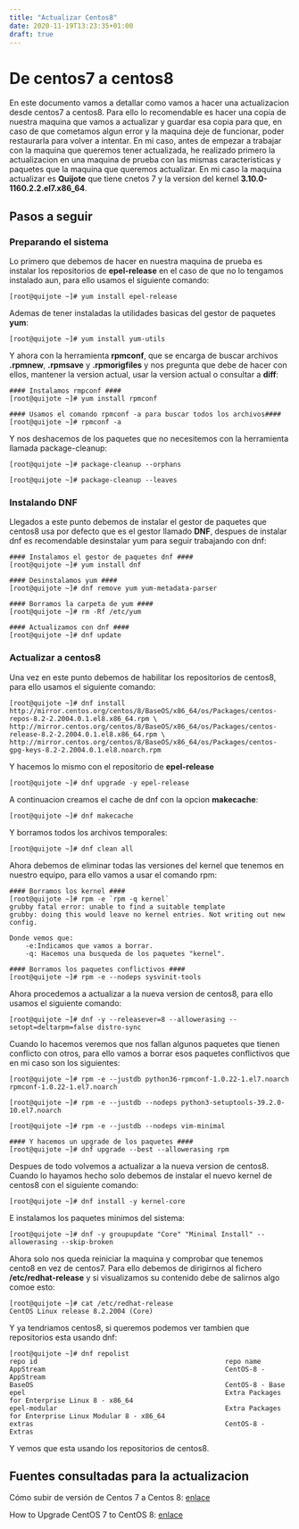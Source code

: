 ```yaml
---
title: "Actualizar Centos8"
date: 2020-11-19T13:23:35+01:00
draft: true
---
```


# De centos7 a centos8

En este documento vamos a detallar como vamos a hacer una actualizacion desde centos7 a centos8. Para ello lo recomendable es hacer una copia de nuestra maquina que vamos a actualizar y guardar esa copia para que, en caso de que cometamos algun error y la maquina deje de funcionar, poder restaurarla para volver a intentar. En mi caso, antes de empezar a trabajar con la maquina que queremos tener actualizada, he realizado primero la actualizacion en una maquina de prueba con las mismas caracteristicas y paquetes que la maquina que queremos actualizar. En mi caso la maquina actualizar es **Quijote** que tiene cnetos 7 y la version del kernel **3.10.0-1160.2.2.el7.x86_64**.

## Pasos a seguir

### Preparando el sistema

Lo primero que debemos de hacer en nuestra maquina de prueba es instalar los repositorios de **epel-release** en el caso de que no lo tengamos instalado aun, para ello usamos el siguiente comando:
```shell
[root@quijote ~]# yum install epel-release
```

Ademas de tener instaladas la utilidades basicas del gestor de paquetes **yum**:
```shell
[root@quijote ~]# yum install yum-utils
```

Y ahora con la herramienta **rpmconf**, que se encarga de buscar archivos **.rpmnew**, **.rpmsave** y **.rpmorigfiles** y nos pregunta que debe de hacer con ellos, mantener la version actual, usar la version actual o consultar a **diff**:
```shell
#### Instalamos rmpconf ####
[root@quijote ~]# yum install rpmconf

#### Usamos el comando rpmconf -a para buscar todos los archivos####
[root@quijote ~]# rpmconf -a
```

Y nos deshacemos de los paquetes que no necesitemos con la herramienta llamada package-cleanup:
```shell
[root@quijote ~]# package-cleanup --orphans

[root@quijote ~]# package-cleanup --leaves
```

### Instalando DNF

Llegados a este punto debemos de instalar el gestor de paquetes que centos8 usa por defecto que es el gestor llamado **DNF**, despues de instalar dnf es recomendable desinstalar yum para seguir trabajando con dnf:
```shell
#### Instalamos el gestor de paquetes dnf ####
[root@quijote ~]# yum install dnf

#### Desinstalamos yum ####
[root@quijote ~]# dnf remove yum yum-metadata-parser

#### Borramos la carpeta de yum ####
[root@quijote ~]# rm -Rf /etc/yum

#### Actualizamos con dnf ####
[root@quijote ~]# dnf update
```

### Actualizar a centos8

Una vez en este punto debemos de habilitar los repositorios de centos8, para ello usamos el siguiente comando:
```shell
[root@quijote ~]# dnf install http://mirror.centos.org/centos/8/BaseOS/x86_64/os/Packages/centos-repos-8.2-2.2004.0.1.el8.x86_64.rpm \
http://mirror.centos.org/centos/8/BaseOS/x86_64/os/Packages/centos-release-8.2-2.2004.0.1.el8.x86_64.rpm \
http://mirror.centos.org/centos/8/BaseOS/x86_64/os/Packages/centos-gpg-keys-8.2-2.2004.0.1.el8.noarch.rpm

```

Y hacemos lo mismo con el repositorio de **epel-release**
```shell
[root@quijote ~]# dnf upgrade -y epel-release
```

A continuacion creamos el cache de dnf con la opcion **makecache**:
```shell
[root@quijote ~]# dnf makecache
```

Y borramos todos los archivos temporales:
```shell
[root@quijote ~]# dnf clean all
```

Ahora debemos de eliminar todas las versiones del kernel que tenemos en nuestro equipo, para ello vamos a usar el comando rpm:
```shell
#### Borramos los kernel ####
[root@quijote ~]# rpm -e `rpm -q kernel`
grubby fatal error: unable to find a suitable template
grubby: doing this would leave no kernel entries. Not writing out new config.

Donde vemos que:
    -e:Indicamos que vamos a borrar.
    -q: Hacemos una busqueda de los paquetes "kernel".

#### Borramos los paquetes conflictivos ####
[root@quijote ~]# rpm -e --nodeps sysvinit-tools
```

Ahora procedemos a actualizar a la nueva version de centos8, para ello usamos el siguiente comando:
```shell
[root@quijote ~]# dnf -y --releasever=8 --allowerasing --setopt=deltarpm=false distro-sync
```

Cuando lo hacemos veremos que nos fallan algunos paquetes que tienen conflicto con otros, para ello vamos a borrar esos paquetes conflictivos que en mi caso son los siguientes:
```shell
[root@quijote ~]# rpm -e --justdb python36-rpmconf-1.0.22-1.el7.noarch rpmconf-1.0.22-1.el7.noarch

[root@quijote ~]# rpm -e --justdb --nodeps python3-setuptools-39.2.0-10.el7.noarch

[root@quijote ~]# rpm -e --justdb --nodeps vim-minimal

#### Y hacemos un upgrade de los paquetes ####
[root@quijote ~]# dnf upgrade --best --allowerasing rpm
```

Despues de todo volvemos a actualizar a la nueva version de centos8. Cuando lo hayamos hecho solo debemos de instalar el nuevo kernel de centos8 con el siguiente comando:
```shell
[root@quijote ~]# dnf install -y kernel-core
```

E instalamos los paquetes minimos del sistema:
```shell
[root@quijote ~]# dnf -y groupupdate "Core" "Minimal Install" --allowerasing --skip-broken
```

Ahora solo nos queda reiniciar la maquina y comprobar que tenemos cento8 en vez de centos7. Para ello debemos de dirigirnos al fichero **/etc/redhat-release** y si visualizamos su contenido debe de salirnos algo comoe esto:
```shell
[root@quijote ~]# cat /etc/redhat-release 
CentOS Linux release 8.2.2004 (Core) 
```

Y ya tendriamos centos8, si queremos podemos ver tambien que repositorios esta usando dnf:
```shell
[root@quijote ~]# dnf repolist
repo id                                               repo name
AppStream                                             CentOS-8 - AppStream
BaseOS                                                CentOS-8 - Base
epel                                                  Extra Packages for Enterprise Linux 8 - x86_64
epel-modular                                          Extra Packages for Enterprise Linux Modular 8 - x86_64
extras                                                CentOS-8 - Extras
```

Y vemos que esta usando los repositorios de centos8.

## Fuentes consultadas para la actualizacion
Cómo subir de versión de Centos 7 a Centos 8: [enlace](https://www.ochobitshacenunbyte.com/2020/04/17/como-subir-de-version-de-centos-7-a-centos-8/)

How to Upgrade CentOS 7 to CentOS 8: [enlace](https://www.tecmint.com/upgrade-centos-7-to-centos-8/)


